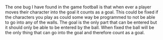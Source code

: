The one bug I have found in the game football is that when ever a player moves their character into the goal it counts as a goal.
This could be fixed if the characters you play as could some way be programmed to not be able to go into any of the walls.
The goal is the only part that can be entered but it should only be able to be entered by the ball. 
When fixed the ball will be the only thing that can go into the goal and therefore count as a goal. 
